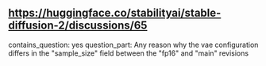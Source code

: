 ## https://huggingface.co/stabilityai/stable-diffusion-2/discussions/65

contains_question: yes
question_part: Any reason why the vae configuration differs in the "sample_size" field between the "fp16" and "main" revisions